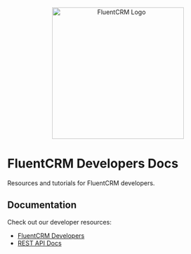 <div align="center">
    <img style="margin-top: 50px;" width="300" src="https://fluentcrm.com/wp-content/uploads/2020/10/fluentCRM-logo-color.svg" alt="FluentCRM Logo">
</div>

# FluentCRM Developers Docs

Resources and tutorials for FluentCRM developers.

## Documentation

Check out our developer resources:

* [FluentCRM Developers](https://developers.fluentcrm.com/)
* [REST API Docs](https://rest-api.fluentcrm.com/)
